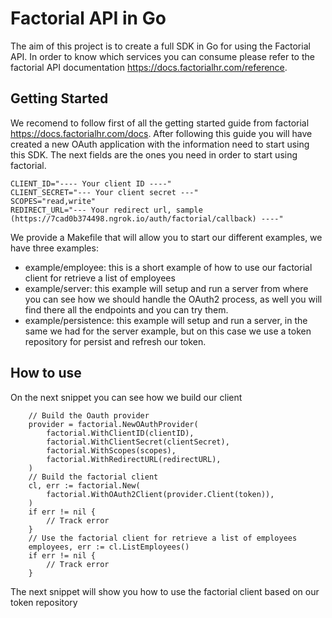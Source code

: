 # Factorial API in Go

The aim of this project is to create a full SDK in Go for using the Factorial API. In order to know which services you can consume please refer to the factorial API documentation https://docs.factorialhr.com/reference.

## Getting Started

We recomend to follow first of all the getting started guide from factorial https://docs.factorialhr.com/docs. After following this guide you will have created a new OAuth application with the information need to start using this SDK. The next fields are the ones you need in order to start using factorial.

```
CLIENT_ID="---- Your client ID ----"
CLIENT_SECRET="--- Your client secret ---"
SCOPES="read,write"
REDIRECT_URL="--- Your redirect url, sample (https://7cad0b374498.ngrok.io/auth/factorial/callback) ----"
```

We provide a Makefile that will allow you to start our different examples, we have three examples:

* example/employee: this is a short example of how to use our factorial client for retrieve a list of employees
* example/server: this example will setup and run a server from where you can see how we should handle the OAuth2 process, as well you will find there all the endpoints and you can try them.
* example/persistence: this example will setup and run a server, in the same we had for the server example, but on this case we use a token repository for persist and refresh our token.

## How to use

On the next snippet you can see how we build our client

```
    // Build the Oauth provider
    provider = factorial.NewOAuthProvider(
		factorial.WithClientID(clientID),
		factorial.WithClientSecret(clientSecret),
		factorial.WithScopes(scopes),
		factorial.WithRedirectURL(redirectURL),
	)
    // Build the factorial client
    cl, err := factorial.New(
		factorial.WithOAuth2Client(provider.Client(token)),
	)
	if err != nil {
		// Track error
	}
    // Use the factorial client for retrieve a list of employees
    employees, err := cl.ListEmployees()
	if err != nil {
		// Track error
	}
```

The next snippet will show you how to use the factorial client based on our token repository

```

```